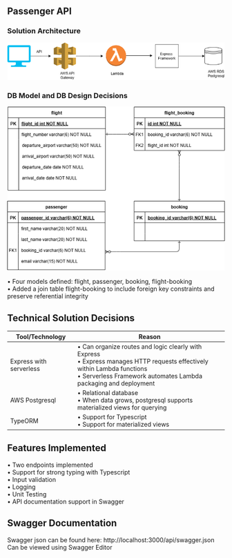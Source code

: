 ## Passenger API ##

### Solution Architecture ###
![Alt text](assets/images/architecture.png)

### DB Model and DB Design Decisions ###
![Alt text](assets/images/er.drawio.png)

• Four models defined: flight, passenger, booking, flight-booking<br>
• Added a join table flight-booking to include foreign key constraints and  preserve referential integrity<br>
## Technical Solution Decisions ##
| Tool/Technology | Reason |
|----------|----------|
| Express with serverless | • Can organize routes and logic clearly with Express<br> •  Express manages HTTP requests effectively within Lambda functions<br>• Serverless Framework automates Lambda packaging and deployment |
| AWS Postgresql | • Relational database<br> • When data grows, postgresql supports materialized views for querying<br> |
| TypeORM |  • Support for Typescript<br>  • Support for materialized views<br> | 

## Features Implemented  ##
 • Two endpoints implemented<br>
 • Support for strong typing with Typescript<br>
 • Input validation<br>
 • Logging<br>
 • Unit Testing <br>
 • API documentation support in Swagger <br>

## Swagger Documentation
Swagger json can be found here: http://localhost:3000/api/swagger.json
Can be viewed using Swagger Editor
